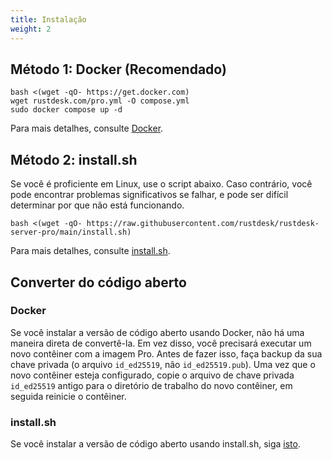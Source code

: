 ```yaml
---
title: Instalação
weight: 2
---
```


## Método 1: Docker (Recomendado)

```
bash <(wget -qO- https://get.docker.com)
wget rustdesk.com/pro.yml -O compose.yml
sudo docker compose up -d
```

Para mais detalhes, consulte [Docker](/docs/en/self-host/rustdesk-server-pro/installscript/docker/).

## Método 2: install.sh

Se você é proficiente em Linux, use o script abaixo. Caso contrário, você pode encontrar problemas significativos se falhar, e pode ser difícil determinar por que não está funcionando.

`bash <(wget -qO- https://raw.githubusercontent.com/rustdesk/rustdesk-server-pro/main/install.sh)`

Para mais detalhes, consulte [install.sh](/docs/en/self-host/rustdesk-server-pro/installscript/script/).

## Converter do código aberto

### Docker
Se você instalar a versão de código aberto usando Docker, não há uma maneira direta de convertê-la. Em vez disso, você precisará executar um novo contêiner com a imagem Pro. Antes de fazer isso, faça backup da sua chave privada (o arquivo `id_ed25519`, não `id_ed25519.pub`). Uma vez que o novo contêiner esteja configurado, copie o arquivo de chave privada `id_ed25519` antigo para o diretório de trabalho do novo contêiner, em seguida reinicie o contêiner.

### install.sh
Se você instalar a versão de código aberto usando install.sh, siga [isto](/docs/en/self-host/rustdesk-server-pro/installscript/script/#convert-from-open-source).